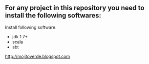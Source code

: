 ## For any project in this repository you need to install the following softwares: 

Install following software:

* jdk 1.7+
* scala 
* sbt


http://mojitoverde.blogspot.com
